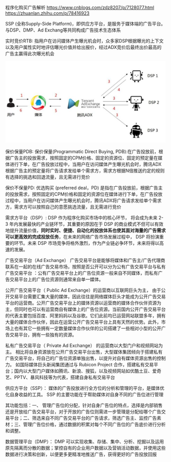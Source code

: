
程序化购买广告解析
https://www.cnblogs.com/zdz8207/p/7128077.html
https://zhuanlan.zhihu.com/p/78416923


SSP (全称Supply-Side Platform)，即供应方平台，是服务于媒体端的广告平台。与DSP、DMP、Ad Exchang等共同构成广告技术生态体系


实时竞价RTB:
指用户在访问媒体产生曝光机会时，众多家DSP根据曝光的上下文以及用户属性实时地评估曝光价值并给出报价，经过ADX竞价后最终出价最高的广告主赢得此次曝光机会

![alt](RTB.JPG)

保价保量PDB:
保价保量(Programmatic Direct Buying, PDB):在广告投放前，根据广告主的投放需求，按照固定的CPM价格、固定的资源位、固定的预定量在媒体进行下单，在广告投放过程中，当用户在访问媒体产生曝光机会时，腾讯ADX根据广告主的预定量将广告请求发给单个需求方，需求方根据N倍推送约定的规则有选择的挑选和回退流量，且无需进行竞价

保价不保量PD:
优选购买 (preferred deal，PD) 是指在广告投放前，根据广告主的投放需求，按照固定的CPM价格和固定的资源位在媒体进行下单，在广告投放过程中，当用户在访问媒体产生曝光机会时，腾讯ADX将广告请求发给单个需求方，需求方可以按照自己的意愿挑选流量，且无需进行竞价

需求方平台（DSP）:
DSP 作为程序化购买市场中的核心环节， 将会成为未来 2-3 年内发展最快的产业链环节，其重要的原因在于 DSP 的商业模式不但可以有效地提升流量价值，**同时实时、便捷、自动化的投放体系也使其面对海量的广告需求可以更高效的完成投放任务**，在未来的网络广告市场发展过程中， DSP 将扮演重要的环节。未来 DSP 市场竞争将格外激烈，作为产业链必争环节，未来将得以高速的发展。

广告交易平台（Ad Exchange）
广告交易平台是能够将媒体和广告主/广告代理商联系在一起的在线广告交易市场，按照是否公开可以分为公有广告交易平台与私有广告交易平台 ：公有广告交易平台上的广告位资源一般来自不同媒体，而私有广告交易平台上的广告位资源则通常来自单一媒体。

公开广告交易平台（ Public Ad Exchange）的运营商以互联网巨头为主， 由于公开交易平台需要汇集大量的媒体，因此往往是网络媒体巨头才能成为公开广告交易平台的运营商。公开广告交易平台上的媒体资源以运营商的媒体合作伙伴资源为主，但同时也可以有运营商自有媒体上的广告位资源。当前国内公开广告交易平台的代表主要包括百度、阿里妈妈以及谷歌。它们此前均已运营网站联盟多年，拥有大量的媒体合作伙伴，因此在运营公开广告交易平台上具有天然的优势。此外，市场上也有其它一些拥有一定数量媒体合作伙伴的公司搭建了一些相对小型的公开广告交易平台，拥有一些独有的资源。

私有广告交易平台（ Private Ad Exchange） 的运营商以大型门户和视频网站为主。 相比将自身资源放在公开广告交易平台出售，大型媒体集团倾向于搭建私有广告交易平台，将自己的广告位资源单独出售，以提升对自有媒体资源出售的控制力。 如国际媒体巨头新闻集团通过与 Rubicon Project 合作，搭建私有交易平台；国内以大型门户媒体如腾讯、新浪、搜狐，以及视频网站如优酷土豆、爱奇艺、PPTV、暴风科技等为代表，搭建自身私有交易平台


供应方平台（SSP）：
媒体的广告投放进行全方位的分析和管理的平台，是媒体优化自身收益的工具。 SSP 的主要功能在于帮助媒体对自身不同的广告位进行管理

其功能包括：一、 管理广告位的分配，针对自身广告位的特点，选择是内部销售还是开放给广告交易平台，对于开放的广告位则需进一步管理是分配给哪个广告交易平台；二、筛选来自不同广告交易平台的广告请求，筛选广告主、监控广告素材；三、管理广告位价格，通过数据的积累对每个不同广告位的广告底价进行分析和调整。

数据管理平台（DMP）：
DMP 可以实现收集、存储、集中、分析、挖掘以及运用原先隔离而分散的数据；掌控自有的企业用户数据以及营销活动数据，并使用这些数据进行决策和创新，以便更多更精准地推送广告，获得更好的广告投放回报